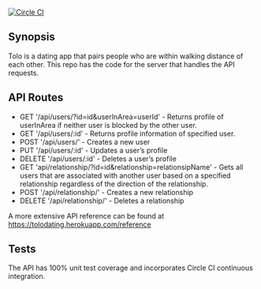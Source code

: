 [![Circle CI](https://circleci.com/gh/egeniesse/toloServer.svg?style=svg)](https://circleci.com/gh/egeniesse/toloServer)

## Synopsis

Tolo is a dating app that pairs people who are within walking distance of each other. This repo has the code for the server that handles the API requests.

## API Routes

* GET      '/api/users/?id=id&userInArea=userId' - Returns profile of userInArea if neither user is blocked by the other user.
* GET      '/api/users/:id' - Returns profile information of specified user.
* POST    '/api/users/' - Creates a new user
* PUT      '/api/users/:id' - Updates a user’s profile
* DELETE   '/api/users/:id' - Deletes a user’s profile
* GET      'api/relationship/?id=id&relationship=relationsipName' - Gets all users that are associated with another user based on a specified relationship regardless of the direction of the relationship.
* POST     '/api/relationship/' - Creates a new relationship
* DELETE   '/api/relationship/' - Deletes a relationship

A more extensive API reference can be found at https://tolodating.herokuapp.com/reference

## Tests

The API has 100% unit test coverage and incorporates Circle CI continuous integration.
